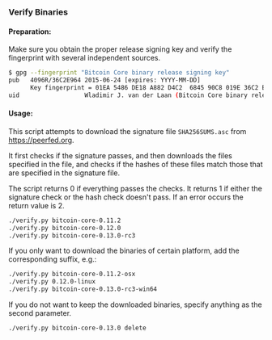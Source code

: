 ### Verify Binaries

#### Preparation:

Make sure you obtain the proper release signing key and verify the fingerprint with several independent sources.

```sh
$ gpg --fingerprint "Bitcoin Core binary release signing key"
pub   4096R/36C2E964 2015-06-24 [expires: YYYY-MM-DD]
      Key fingerprint = 01EA 5486 DE18 A882 D4C2  6845 90C8 019E 36C2 E964
uid                  Wladimir J. van der Laan (Bitcoin Core binary release signing key) <laanwj@gmail.com>
```

#### Usage:

This script attempts to download the signature file `SHA256SUMS.asc` from https://peerfed.org.

It first checks if the signature passes, and then downloads the files specified in the file, and checks if the hashes of these files match those that are specified in the signature file.

The script returns 0 if everything passes the checks. It returns 1 if either the signature check or the hash check doesn't pass. If an error occurs the return value is 2.


```sh
./verify.py bitcoin-core-0.11.2
./verify.py bitcoin-core-0.12.0
./verify.py bitcoin-core-0.13.0-rc3
```

If you only want to download the binaries of certain platform, add the corresponding suffix, e.g.:

```sh
./verify.py bitcoin-core-0.11.2-osx
./verify.py 0.12.0-linux
./verify.py bitcoin-core-0.13.0-rc3-win64
```

If you do not want to keep the downloaded binaries, specify anything as the second parameter.

```sh
./verify.py bitcoin-core-0.13.0 delete
```
